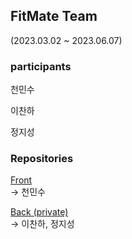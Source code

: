 ## FitMate Team

(2023.03.02 ~ 2023.06.07)

### participants

천민수

이찬하

정지성

### Repositories

[Front](https://github.com/Fit-Mate/Front)
<br> -> 천민수

[Back (private)](https://github.com/Fit-Mate/FitMateBackEnd)
<br> -> 이찬하, 정지성

